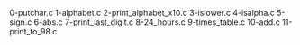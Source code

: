 0-putchar.c 
1-alphabet.c 
2-print_alphabet_x10.c 
3-islower.c 
4-isalpha.c 
5-sign.c 
6-abs.c 
7-print_last_digit.c 
8-24_hours.c 
9-times_table.c 
10-add.c 
11-print_to_98.c